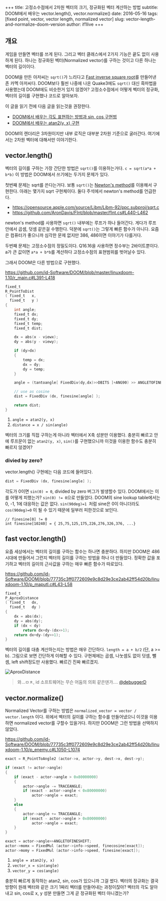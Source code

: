 +++
title: 고정소수점에서 2차원 벡터의 크기, 정규화된 벡터 계산하는 방법
subtitle: DOOM에서 배우는 vector.length(), vector.normalize()
date: 2016-05-16
tags: [fixed point, vector, vector length, normalized vector]
slug: vector-length-and-normalize-doom-version
author: if1live
+++

## 개요

게임을 만들면 벡터를 쓰게 된다. 그리고 벡터 클래스에서 2가지 기능은 끝도 없이 사용하게 된다.
하나는 정규화된 벡터(Normalized vector)를 구하는 것이고 다른 하나는 벡터의 길이이다.

DOOM을 만든 아저씨는 `sqrt()`가 느리다고 [Fast inverse square root][wiki_fast_invsqrt]를 만들어낸 존 카멕 아저씨다.
DOOM보다 훨씬 나중에 나온 Quake3에도 `sqrt()` 대신 흑마법을 사용했는데 DOOM에도 비슷한거 있지 않겠어?
고정소수점에서 어떻게 벡터의 정규화, 벡터의 길이를 구현했나 코드로 알아보자.

이 글을 읽기 전에 다음 글을 읽는것을 권장한다.

* [DOOM에서 배우는 각도 표현하는 방법과 sin, cos 구현법]({filename}angle-and-sine-doom-version.md)
* [DOOM에서 배우는 atan2(y, x) 구현]({filename}atan2-doom-version.md)

DOOM의 렌더리은 3차원이지만 내부 로직은 대부분 2차원 기준으로 굴러간다. 여기에서는 2차원 벡터에 대해서만 이야기한다.

## vector.length()

벡터의 길이를 구하는 가장 간단한 방법은 `sqrt()`를 이용하는거다. `c = sqrt(a*a + b*b)`
이 방법은 DOOM에서 쓰기에는 두가지 문제가 있다.

첫번째 문제는 sqrt를 쓴다는거다.
보통 `sqrt()`는 [Newton's method][wiki_newton_method_sqrt]를 이용해서 구현한다.
아래는 몇가지 sqrt 구현체이다. 둘다 주석에서 newton's method를 언급한다.

* https://opensource.apple.com/source/Libm/Libm-92/ppc.subproj/sqrt.c
* https://github.com/AronDavis/FInt/blob/master/fInt.cs#L440-L462

newton's method를 사용하면 `sqrt()` 내부에는 루프가 하나 들어간다.
게다가 루프 안에서 곱셈, 덧셈 같은걸 수행한다.
덕분에 `sqrt()`는 그렇게 빠른 함수가 아니다.
요즘은 컴퓨터가 좋으니까 심각한 문제 없지만 386, 486이면 이야기가 다를거다.

두번째 문제는 고정소수점의 정밀도이다.
Q16.16을 사용하면 정수부는 2바이트뿐이다.
a가 큰 값이면 `a*a + b*b`를 계산하다 고정소수점의 표현범위를 벗어날수 있다.

그래서 DOOM은 다른 방법으로 구현했다.

https://github.com/id-Software/DOOM/blob/master/linuxdoom-1.10/r_main.c#L391-L418

```c
fixed_t
R_PointToDist
( fixed_t	x,
  fixed_t	y )
{
    int angle;
    fixed_t dx;
    fixed_t dy;
    fixed_t temp;
    fixed_t dist;

    dx = abs(x - viewx);
    dy = abs(y - viewy);

    if (dy>dx)
    {
        temp = dx;
        dx = dy;
        dy = temp;
    }

    angle = (tantoangle[ FixedDiv(dy,dx)>>DBITS ]+ANG90) >> ANGLETOFINESHIFT;

    // use as cosine
    dist = FixedDiv (dx, finesine[angle] );

    return dist;
}
```

1. `angle = atan2(y, x)`
2. `distance = x / sin(angle)`

벡터의 크기를 직접 구하는게 아니라 벡터에서 X축 성분만 이용했다.
충분히 빠르고 안에 루프문이 없는 `atan2(y, x)`, `sin()`를 구현했으니까 이것을 이용한 함수도 충분히 빠르지 않겠어?

### divied by zero?
vector.length() 구현에는 다음 코드에 들어있다.
```c
dist = FixedDiv (dx, finesine[angle] );
```

각도가 0이면 `sin(0) = 0`, divided by zero 버그가 발생할수 있다.
DOOM에서는 이를 어떻게 피했는가? `sin(0) != 0`으로 만들었다.
DOOM의 sine lookup table에서는 0, -1, 1에 대응하는 값은 없다.
`sin(90deg)=1 `처럼 sine은 0이 아니더라도 `cos(90deg)=0` 이 될 수 있기 때문에 일부러 피한것으로 보인다.

```
// finesine[0] != 0
int finesine[10240] = { 25,75,125,175,226,276,326,376, ...}
```

## fast vector.length()

요즘 세상에서는 벡터의 길이를 구하는 함수는 하나면 충분하다.
하지만 DOOM은 486 시대에 만들어서 그런지 벡터의 길이를 구하는 방법을 하나 더 만들었다.
정확한 값을 포기하고 벡터의 길이의 근사값을 구하는 매우 빠른 함수가 따로있다.

https://github.com/id-Software/DOOM/blob/77735c3ff0772609e9c8d29e3ce2ab42ff54d20b/linuxdoom-1.10/p_maputl.c#L43-L58

```c
fixed_t
P_AproxDistance
( fixed_t	dx,
  fixed_t	dy )
{
    dx = abs(dx);
    dy = abs(dy);
    if (dx < dy)
        return dx+dy-(dx>>1);
    return dx+dy-(dy>>1);
}
```

벡터의 길이를 대충 계산하는지는 방법은 매우 간단하다. `length = a + b/2` (단, a >= b).
그림으로 보면 간단하게 이해할 수 있다.
구현체에는 곱셈, 나눗셈도 없이 덧셈, 뺄셈, left shift정도만 사용했다. 빠르긴 진짜 빠르겠지.


![AproxDistance]({attach}vector-length-and-normalize-doom-version/vector-length-triangle-debuggerd.jpg)

> 와...ㅁㅊ, id 소프트웨어는 무슨 어둠의 의회 같은덴가....
> [@debuggerD](https://twitter.com/debuggerD/status/727748272945762305)

## vector.normalize()

Normalized Vector를 구하는 방법은 `normalized_vector = vector / vector.length` 이다.
위에서 벡터의 길이를 구하는 함수를 만들어냈으니 이것을 이용하면 normalized vector를 구할수 있을거다.
하지만 DOOM은 그런 방법을 선택하지 않았다.


https://github.com/id-Software/DOOM/blob/77735c3ff0772609e9c8d29e3ce2ab42ff54d20b/linuxdoom-1.10/p_enemy.c#L1050-L1074

```c
exact = R_PointToAngle2 (actor->x, actor->y, dest->x, dest->y);

if (exact != actor->angle)
{
    if (exact - actor->angle > 0x80000000)
    {
        actor->angle -= TRACEANGLE;
        if (exact - actor->angle < 0x80000000)
            actor->angle = exact;
    }
    else
    {
        actor->angle += TRACEANGLE;
        if (exact - actor->angle > 0x80000000)
            actor->angle = exact;
    }
}

exact = actor->angle>>ANGLETOFINESHIFT;
actor->momx = FixedMul (actor->info->speed, finecosine[exact]);
actor->momy = FixedMul (actor->info->speed, finesine[exact]);
```

1. `angle = atan2(y, x)`
2. `vector_x = sin(angle)`
3. `vector_y = cos(angle)`

충분히 빠르게 동작하는 atan2, sin, cos가 있으니까 그걸 썼다.
벡터의 정규화는 결국 방향이 원래 벡터와 같은 크기 1짜리 벡터를 만들어내는 과정이잖아?
벡터의 각도 알아내고 sin, cos로 x, y 성분 만들면 그게 곧 정규화된 벡터 아니겠는가?


[wiki_fast_invsqrt]: https://en.wikipedia.org/wiki/Fast_inverse_square_root
[wiki_newton_method_sqrt]: https://en.wikipedia.org/wiki/Newton's_method#Square_root_of_a_number
